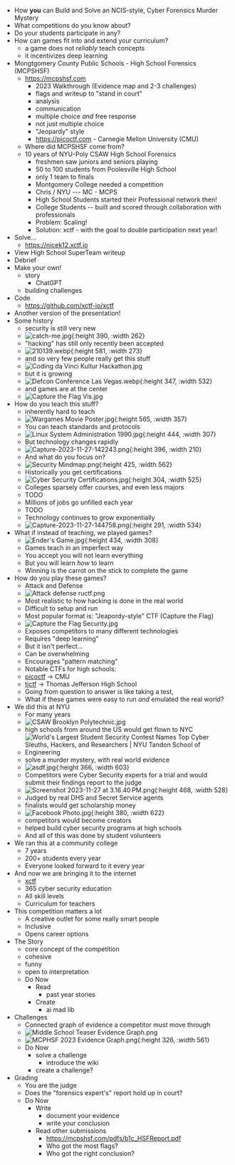 - How **you** can Build and Solve an NCIS-style, Cyber Forensics Murder Mystery
- What competitions do you know about?
- Do your students participate in any?
- How can games fit into and extend your curriculum?
	- a game does not _reliably_ teach concepts
	- it incentivizes deep learning
- Mongtgomery County Public Schools - High School Forensics (MCPSHSF)
	- https://mcpshsf.com
		- 2023 Walkthrough (Evidence map and 2-3 challenges)
		- flags and writeup to "stand in court"
		- analysis
		- communication
		- multiple choice _and_ free response
		- not just multiple choice
		- "Jeopardy" style
		- https://picoctf.com - Carnegie Mellon University (CMU)
	- Where did MCPSHSF come from?
	- 10 years of NYU-Poly CSAW High School Forensics
		- freshmen saw juniors and seniors playing
		- 50 to 100 students from Poolesville High School
		- only 1 team to finals
		- Montgomery College needed a competition
		- Chris / NYU  --- MC - MCPS
		- High School Students started their Professional network then!
		- College Students -- built and scored through collaboration with professionals
		- Problem: Scaling!
		- Solution: xctf  - with the goal to double participation next year!
- Solve...
	- https://nicek12.xctf.io
- View High School SuperTeam writeup
- Debrief
- Make your own!
	- story
		- ChatGPT
	- building challenges
- Code
	- https://github.com/xctf-io/xctf
- Another version of the presentation!
- Some history
	- security is still very new
	- ![catch-me.jpg](../assets/catch-me_1701124297453_0.jpg){:height 390, :width 262}
	- "hacking" has still only recently been accepted
	- ![210139.webp](../assets/210139_1701124113889_0.webp){:height 581, :width 273}
	- and so very few people really get this stuff
	- ![Coding da Vinci Kultur Hackathon.jpg](../assets/Coding_da_Vinci_Kultur_Hackathon_1701124502794_0.jpg)
	- but it is growing
	- ![Defcon Conference Las Vegas.webp](../assets/Defcon_Conference_Las_Vegas_1701124452224_0.webp){:height 347, :width 532}
	- and games are at the center
	- ![Capture the Flag Vis.jpg](../assets/Capture_the_Flag_Vis_1701124540584_0.jpg)
- How do you teach this stuff?
	- inherently hard to teach
	- ![Wargames Movie Poster.jpg](../assets/Wargames_Movie_Poster_1701124230393_0.jpg){:height 565, :width 357}
	- You can teach standards and protocols
	- ![Linux System Administration 1990.jpg](../assets/Linux_System_Administration_1990_1701123862218_0.jpg){:height 444, :width 307}
	- But technology changes rapidly
	- ![Capture-2023-11-27-142243.png](../assets/Capture-2023-11-27-142243_1701123776509_0.png){:height 396, :width 210}
	- And what do you focus on?
	- ![Security Mindmap.png](../assets/Security_Mindmap_1701123966048_0.png){:height 425, :width 562}
	- Historically you get certifications
	- ![Cyber Security Certifications.jpg](../assets/Cyber_Security_Certifications_1701124943115_0.jpg){:height 304, :width 525}
	- Colleges sparsely offer courses, and even less majors
	- TODO
	- Millions of jobs go unfilled each year
	- TODO
	- Technology continues to grow exponentially
	- ![Capture-2023-11-27-144758.png](../assets/Capture-2023-11-27-144758_1701125287235_0.png){:height 291, :width 534}
- What if instead of teaching, we played games?
	- ![Ender's Game.jpg](../assets/Ender's_Game_1701125479858_0.jpg){:height 434, :width 308}
	- Games teach in an imperfect way
	- You accept you will not learn everything
	- But you will learn _how_ to learn
	- Winning is the carrot on the stick to complete the game
- How do you play these games?
	- Attack and Defense
	- ![Attack defense ructf.png](../assets/Attack_defense_ructf_1701125998991_0.png)
	- Most realistic to how hacking is done in the real world
	- Difficult to setup and run
	- Most popular format is: "Jeapordy-style" CTF (Capture the Flag)
	- ![Capture the Flag Security.jpg](../assets/Capture_the_Flag_Security_1701125701575_0.jpg)
	- Exposes competitors to many different technologies
	- Requires "deep learning"
	- But it isn't perfect...
	- Can be overwhelming
	- Encourages "pattern matching"
	- Notable CTFs for high schools:
	- [picoctf](https://picoctf.org/) -> CMU
	- [tjctf](https://tjctf.org/) -> Thomas Jefferson High School
	- Going from question to answer is like taking a test,
	- What if these games were easy to run _and_ emulated the real world?
- We did this at NYU
	- For many years
	- ![CSAW Brooklyn Polytechnic.jpg](../assets/CSAW_Brooklyn_Polytechnic_1701124718490_0.jpg)
	- high schools from around the US would get flown to NYC
	- ![World's Largest Student Security Contest Names Top Cyber Sleuths, Hackers,  and Researchers | NYU Tandon School of Engineering](https://engineering.nyu.edu/sites/default/files/styles/cinema_large_default_1x/public/migrated/2015-11/pressrelease/CSAW-2015.jpg?h=7e756c91&itok=PtHSWiDS)
	- solve a murder mystery, with real world evidence
	- ![asdf.jpg](../assets/asdf_1701126784223_0.jpg){:height 366, :width 603}
	- Competitors were Cyber Security experts for a trial and would submit their findings report to the judge
	- ![Screenshot 2023-11-27 at 3.16.40 PM.png](../assets/Screenshot_2023-11-27_at_3.16.40 PM_1701127020812_0.png){:height 468, :width 528}
	- Judged by real DHS and Secret Service agents
	- finalists would get scholarship money
	- ![Facebook Photo.jpg](../assets/Facebook_Photo_1701126886784_0.jpg){:height 380, :width 622}
	- competitors would become creators
	- helped build cyber security programs at high schools
	- And all of this was done by student volunteers
- We ran this at a community college
	- 7 years
	- 200+ students every year
	- Everyone looked forward to it every year
- And now we are bringing it to the internet
	- [xctf](http://xctf.io/)
	- 365 cyber security education
	- All skill levels
	- Curriculum for teachers
- This competition matters a lot
	- A creative outlet for some really smart people
	- Inclusive
	- Opens career options
- The Story
	- core concept of the competition
	- cohesive
	- funny
	- open to interpretation
	- Do Now
		- Read
			- past year stories
		- Create
			- ai mad lib
- Challenges
	- Connected graph of evidence a competitor must move through
	- ![Middle School Teaser Evidence Graph.png](../assets/Middle_School_Teaser_Evidence_Graph_1701128172638_0.png)
	- ![MCPHSF 2023 Evidence Graph.png](../assets/MCPHSF_2023_Evidence_Graph_1701127971030_0.png){:height 326, :width 561}
	- Do Now
		- solve a challenge
			- introduce the wiki
		- create a challenge?
- Grading
	- You are the judge
	- Does the "forensics expert's" report hold up in court?
	- Do Now
		- Write
			- document your evidence
			- write your conclusion
		- Read other submissions
			- https://mcpshsf.com/pdfs/b1c_HSFReport.pdf
			- Who got the most flags?
			- Who got the right conclusion?